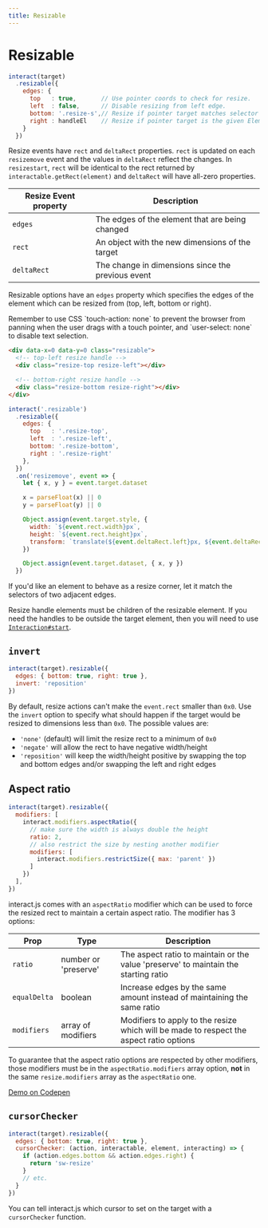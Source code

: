 ```yaml
---
title: Resizable
---
```


Resizable
=========

```javascript
interact(target)
  .resizable({
    edges: {
      top   : true,       // Use pointer coords to check for resize.
      left  : false,      // Disable resizing from left edge.
      bottom: '.resize-s',// Resize if pointer target matches selector
      right : handleEl    // Resize if pointer target is the given Element
    }
  })
```

Resize events have `rect` and `deltaRect` properties. `rect` is updated on each
`resizemove` event and the values in `deltaRect` reflect the changes. In
`resizestart`, `rect` will be identical to the rect returned by
`interactable.getRect(element)` and `deltaRect` will have all-zero properties.

| Resize Event property   | Description                                       |
| ----------------------- | --------------------------------------------------|
| `edges`                 | The edges of the element that are being changed   |
| `rect`                  | An object with the new dimensions of the target   |
| `deltaRect`             | The change in dimensions since the previous event |

Resizable options have an `edges` property which specifies the edges of the
element which can be resized from (top, left, bottom or right).

<aside class="notice">
Remember to use CSS `touch-action: none` to prevent the browser from panning
when the user drags with a touch pointer, and `user-select: none` to disable
text selection.
</aside>

```html
<div data-x=0 data-y=0 class="resizable">
  <!-- top-left resize handle -->
  <div class="resize-top resize-left"></div>

  <!-- bottom-right resize handle -->
  <div class="resize-bottom resize-right"></div>
</div>
```
```js
interact('.resizable')
  .resizable({
    edges: {
      top   : '.resize-top',
      left  : '.resize-left',
      bottom: '.resize-bottom',
      right : '.resize-right'
    },
  })
  .on('resizemove', event => {
    let { x, y } = event.target.dataset

    x = parseFloat(x) || 0
    y = parseFloat(y) || 0

    Object.assign(event.target.style, {
      width: `${event.rect.width}px`,
      height: `${event.rect.height}px`,
      transform: `translate(${event.deltaRect.left}px, ${event.deltaRect.top}px)`
    })

    Object.assign(event.target.dataset, { x, y })
  })
```

If you'd like an element to behave as a resize corner, let it match the
selectors of two adjacent edges.

Resize handle elements must be children of the resizable element. If you need
the handles to be outside the target element, then you will need to use
[`Interaction#start`](interaction-start).

`invert`
--------

```javascript
interact(target).resizable({
  edges: { bottom: true, right: true },
  invert: 'reposition'
})
```

By default, resize actions can't make the `event.rect` smaller than `0x0`. Use
the `invert` option to specify what should happen if the target would be resized
to dimensions less than `0x0`. The possible values are:

 - `'none'` (default) will limit the resize rect to a minimum of `0x0`
 - `'negate'` will allow the rect to have negative width/height
 - `'reposition'` will keep the width/height positive by swapping the top and
 bottom edges and/or swapping the left and right edges

Aspect ratio
------------

```js
interact(target).resizable({
  modifiers: [
    interact.modifiers.aspectRatio({
      // make sure the width is always double the height
      ratio: 2,
      // also restrict the size by nesting another modifier
      modifiers: [
        interact.modifiers.restrictSize({ max: 'parent' })
      ]
    })
  ],
})
```

interact.js comes with an `aspectRatio` modifier which can be used to force the
resized rect to maintain a certain aspect ratio. The modifier has 3 options:

| Prop         | Type                 | Description                                                                             |
|--------------|----------------------|-----------------------------------------------------------------------------------------|
| `ratio`      | number or 'preserve' | The aspect ratio to maintain or the value 'preserve' to maintain the starting ratio     |
| `equalDelta` | boolean              | Increase edges by the same amount instead of maintaining the same ratio                 |
| `modifiers`  | array of modifiers   | Modifiers to apply to the resize which will be made to respect the aspect ratio options |

To guarantee that the aspect ratio options are respected by other modifiers,
those modifiers must be in the `aspectRatio.modifiers` array option, **not** in the
same `resize.modifiers` array as the `aspectRatio` one.

[Demo on Codepen][resize-codepen]

`cursorChecker`
---------------

```javascript
interact(target).resizable({
  edges: { bottom: true, right: true },
  cursorChecker: (action, interactable, element, interacting) => {
    if (action.edges.bottom && action.edges.right) {
      return 'sw-resize'
    }
    // etc.
  }
})
```

You can tell interact.js which cursor to set on the target with a
`cursorChecker` function.

[interaction-start]: http://interactjs.io/api/#Interaction.start
[resize-codepen]: http://codepen.io/taye/pen/LEpmOL
